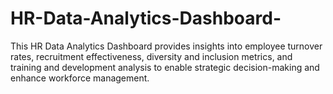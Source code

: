 # HR-Data-Analytics-Dashboard-
 This HR Data Analytics Dashboard provides insights into employee turnover rates, recruitment effectiveness, diversity and inclusion metrics, and training and development analysis to enable strategic decision-making and enhance workforce management.
